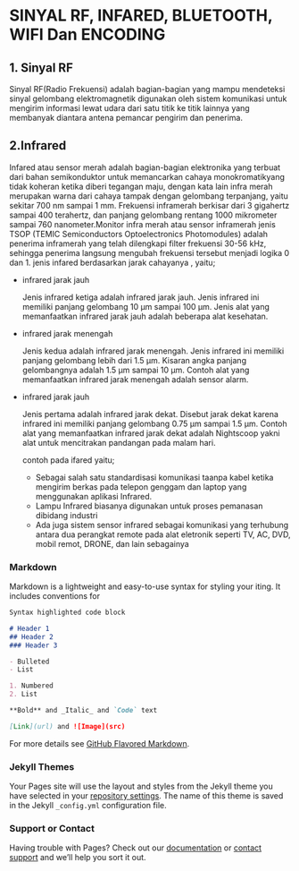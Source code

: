    # SINYAL RF, INFARED, BLUETOOTH, WIFI Dan ENCODING
 
## 1. Sinyal RF
  Sinyal RF(Radio Frekuensi) adalah bagian-bagian yang mampu mendeteksi sinyal gelombang elektromagnetik digunakan oleh sistem komunikasi untuk mengirim informasi lewat
  udara dari satu titik ke titik lainnya yang membanyak diantara antena pemancar pengirim dan penerima.

## 2.Infrared
   Infared atau sensor merah adalah bagian-bagian elektronika yang terbuat dari bahan semikonduktor untuk memancarkan cahaya monokromatikyang tidak koheran ketika diberi
   tegangan maju, dengan kata lain infra merah merupakan warna dari cahaya tampak dengan gelombang terpanjang, yaitu sekitar 700 nm sampai 1 mm.
   Frekuensi inframerah berkisar dari 3 gigahertz sampai 400 terahertz, dan panjang gelombang rentang 1000 mikrometer sampai 760 nanometer.Monitor infra merah atau sensor
   inframerah jenis TSOP (TEMIC Semiconductors Optoelectronics Photomodules) adalah penerima inframerah yang telah dilengkapi filter frekuensi 30-56 kHz, sehingga penerima
   langsung mengubah frekuensi tersebut menjadi logika 0 dan 1.
   jenis infared berdasarkan jarak cahayanya , yaitu;
   - infrared jarak jauh
      
      Jenis infrared ketiga adalah infrared jarak jauh. Jenis infrared ini memiliki panjang gelombang 10 µm sampai 100 µm. Jenis alat yang memanfaatkan infrared jarak jauh             adalah beberapa alat kesehatan. 
   - infrared jarak menengah
       
       Jenis kedua adalah infrared jarak menengah. Jenis infrared ini memiliki panjang gelombang lebih dari 1.5 µm. Kisaran angka panjang gelombangnya adalah 1.5 µm sampai
       10 µm. Contoh alat yang memanfaatkan infrared jarak menengah adalah sensor alarm.
   - infrared jarak jauh
     
      Jenis pertama adalah infrared jarak dekat. Disebut jarak dekat karena infrared ini memiliki panjang gelombang 0.75 µm sampai 1.5 µm. Contoh alat yang memanfaatkan infrared
      jarak dekat adalah Nightscoop yakni alat untuk mencitrakan pandangan pada malam hari.
      
      contoh pada ifared yaitu;
      - Sebagai salah satu standardisasi komunikasi taanpa kabel ketika mengirim berkas pada telepon genggam dan laptop yang menggunakan aplikasi Infrared.
      - Lampu Infrared biasanya digunakan untuk proses pemanasan dibidang industri 
      - Ada juga sistem sensor infrared sebagai komunikasi yang terhubung antara dua perangkat remote pada alat eletronik seperti TV, AC, DVD, mobil remot, DRONE, dan lain 
      sebagainya
      
     
   
   
      
   
### Markdown
Markdown is a lightweight and easy-to-use syntax for styling your iting. It includes conventions for

```markdown
Syntax highlighted code block

# Header 1
## Header 2
### Header 3

- Bulleted
- List

1. Numbered
2. List

**Bold** and _Italic_ and `Code` text

[Link](url) and ![Image](src)
```

For more details see [GitHub Flavored Markdown](https://guides.github.com/features/mastering-markdown/).

### Jekyll Themes

Your Pages site will use the layout and styles from the Jekyll theme you have selected in your [repository settings](https://github.com/sahala12/-Jaringan-Nirkabel-/settings). The name of this theme is saved in the Jekyll `_config.yml` configuration file.

### Support or Contact

Having trouble with Pages? Check out our [documentation](https://docs.github.com/categories/github-pages-basics/) or [contact support](https://github.com/contact) and we’ll help you sort it out.

